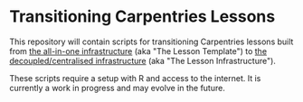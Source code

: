 # Transitioning Carpentries Lessons

This repository will contain scripts for transitioning Carpentries lessons built
from [the all-in-one infrastructure](https://github.com/carpentries/styles) (aka 
"The Lesson Template") to [the decoupled/centralised 
infrastructure](https://carpentries.github.io/sandpaper-docs) (aka "The Lesson
Infrastructure"). 

These scripts require a setup with R and access to the internet. It is currently
a work in progress and may evolve in the future.
